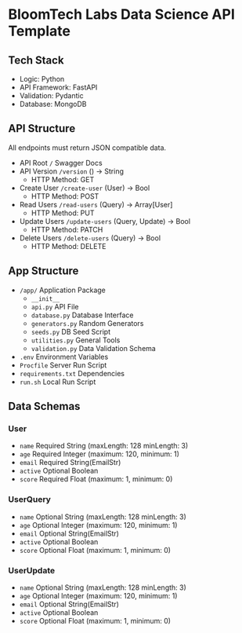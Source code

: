 # BloomTech Labs Data Science API Template

## Tech Stack
- Logic: Python
- API Framework: FastAPI
- Validation: Pydantic
- Database: MongoDB

## API Structure
All endpoints must return JSON compatible data.

- API Root `/` Swagger Docs
- API Version `/version` () -> String
  - HTTP Method: GET
- Create User `/create-user` (User) -> Bool
  - HTTP Method: POST
- Read Users `/read-users` (Query) -> Array[User]
  - HTTP Method: PUT
- Update Users `/update-users` (Query, Update) -> Bool
  - HTTP Method: PATCH
- Delete Users `/delete-users` (Query) -> Bool
  - HTTP Method: DELETE


## App Structure
- `/app/` Application Package
  - `__init__`
  - `api.py` API File
  - `database.py` Database Interface
  - `generators.py` Random Generators
  - `seeds.py` DB Seed Script
  - `utilities.py` General Tools
  - `validation.py` Data Validation Schema
- `.env` Environment Variables
- `Procfile` Server Run Script
- `requirements.txt` Dependencies
- `run.sh` Local Run Script

## Data Schemas

### User
- `name` Required String (maxLength: 128 minLength: 3)
- `age` Required Integer (maximum: 120, minimum: 1)
- `email` Required String(EmailStr)
- `active` Optional Boolean
- `score` Required Float (maximum: 1, minimum: 0)

### UserQuery
- `name` Optional String (maxLength: 128 minLength: 3)
- `age` Optional Integer (maximum: 120, minimum: 1)
- `email` Optional String(EmailStr)
- `active` Optional Boolean
- `score` Optional Float (maximum: 1, minimum: 0)

### UserUpdate
- `name` Optional String (maxLength: 128 minLength: 3)
- `age` Optional Integer (maximum: 120, minimum: 1)
- `email` Optional String(EmailStr)
- `active` Optional Boolean
- `score` Optional Float (maximum: 1, minimum: 0)
